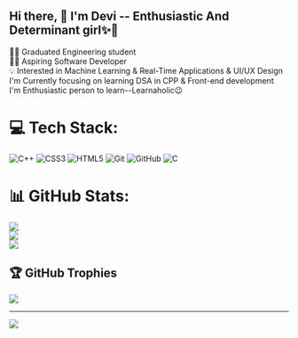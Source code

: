 ## Hi there, 👋 I'm Devi -- Enthusiastic And Determinant girl✨👩
👩‍🎓 Graduated Engineering student </br>
👩‍💻 Aspiring Software Developer</br>
💡 Interested in Machine Learning & Real-Time Applications & UI/UX Design</br>
I'm Currently focusing on learning DSA in CPP & Front-end development</br>
I'm Enthusiastic person to learn--Learnaholic😉</br>


# 💻 Tech Stack:
![C++](https://img.shields.io/badge/c++-%2300599C.svg?style=for-the-badge&logo=c%2B%2B&logoColor=white) ![CSS3](https://img.shields.io/badge/css3-%231572B6.svg?style=for-the-badge&logo=css3&logoColor=white)
![HTML5](https://img.shields.io/badge/html5-%23E34F26.svg?style=for-the-badge&logo=html5&logoColor=white) ![Git](https://img.shields.io/badge/git-%23F05033.svg?style=for-the-badge&logo=git&logoColor=white) ![GitHub](https://img.shields.io/badge/github-%23121011.svg?style=for-the-badge&logo=github&logoColor=white)  ![C](https://img.shields.io/badge/c-%2300599C.svg?style=for-the-badge&logo=c&logoColor=white)
# 📊 GitHub Stats:
![](https://github-readme-stats.vercel.app/api?username=Devss11&theme=merko&hide_border=false&include_all_commits=false&count_private=false)<br/>
![](https://nirzak-streak-stats.vercel.app/?user=Devss11&theme=merko&hide_border=false)<br/>
![](https://github-readme-stats.vercel.app/api/top-langs/?username=Devss11&theme=merko&hide_border=false&include_all_commits=false&count_private=false&layout=compact)

## 🏆 GitHub Trophies
![](https://github-profile-trophy.vercel.app/?username=Devss11&theme=radical&no-frame=false&no-bg=true&margin-w=4)

---
[![](https://visitcount.itsvg.in/api?id=Devss11&icon=4&color=0)](https://visitcount.itsvg.in)

<!-- Proudly created with GPRM ( https://gprm.itsvg.in ) -->
